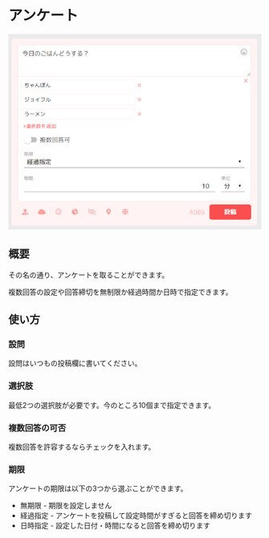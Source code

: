 # アンケート

![enquete](./enquete.png)

## 概要
その名の通り、アンケートを取ることができます。

複数回答の設定や回答締切を無制限か経過時間か日時で指定できます。

## 使い方
### 設問
設問はいつもの投稿欄に書いてください。

### 選択肢
最低2つの選択肢が必要です。今のところ10個まで指定できます。

### 複数回答の可否
複数回答を許容するならチェックを入れます。

### 期限
アンケートの期限は以下の3つから選ぶことができます。

* 無期限 - 期限を設定しません
* 経過指定 - アンケートを投稿して設定時間がすぎると回答を締め切ります
* 日時指定 - 設定した日付・時間になると回答を締め切ります
